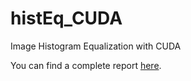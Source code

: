 # histEq_CUDA
Image Histogram Equalization with CUDA

You can find a complete report [here](https://drive.google.com/file/d/0BwKqL7oNGmZdYk9UZl9TaXBQQmM/view?usp=sharing).


